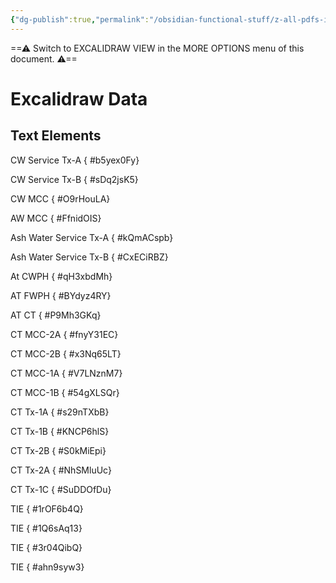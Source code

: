 ```yaml
---
{"dg-publish":true,"permalink":"/obsidian-functional-stuff/z-all-pdfs-images-and-small-excalidraws/cwph-fwph-and-ct-switch-gear-drawing/","tags":["excalidraw"],"noteIcon":""}
---
```


==⚠  Switch to EXCALIDRAW VIEW in the MORE OPTIONS menu of this document. ⚠==


# Excalidraw Data
## Text Elements
CW Service Tx-A
{ #b5yex0Fy}


CW Service Tx-B
{ #sDq2jsK5}


CW MCC
{ #O9rHouLA}


AW MCC
{ #FfnidOIS}


Ash Water Service Tx-A
{ #kQmACspb}


Ash Water Service Tx-B
{ #CxECiRBZ}


At CWPH
{ #qH3xbdMh}


AT FWPH
{ #BYdyz4RY}


AT CT
{ #P9Mh3GKq}


CT MCC-2A
{ #fnyY31EC}


CT MCC-2B
{ #x3Nq65LT}


CT MCC-1A
{ #V7LNznM7}


CT MCC-1B
{ #54gXLSQr}


CT Tx-1A
{ #s29nTXbB}


CT Tx-1B
{ #KNCP6hlS}


CT Tx-2B
{ #S0kMiEpi}


CT Tx-2A
{ #NhSMluUc}


CT Tx-1C
{ #SuDDOfDu}


TIE
{ #1rOF6b4Q}


TIE
{ #1Q6sAq13}


TIE
{ #3r04QibQ}


TIE
{ #ahn9syw3}



